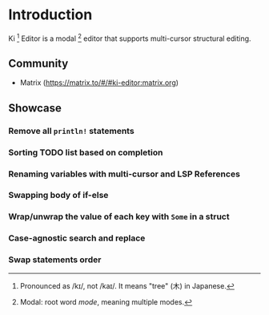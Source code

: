 # Introduction

Ki [^1] Editor is a modal [^2] editor that supports multi-cursor structural editing.

[^1]: Pronounced as /kɪ/, not /kaɪ/. It means "tree" (木) in Japanese.
[^2]: Modal: root word _mode_, meaning multiple modes.

## Community
- Matrix (https://matrix.to/#/#ki-editor:matrix.org)

## Showcase

### Remove all `println!` statements

<script src="https://asciinema.org/a/660730.js" id="asciicast-660730" async="true"></script>

### Sorting TODO list based on completion

<script src="https://asciinema.org/a/660731.js" id="asciicast-660731" async="true"></script>

### Renaming variables with multi-cursor and LSP References

<script src="https://asciinema.org/a/660732.js" id="asciicast-660732" async="true"></script>

### Swapping body of if-else

<script src="https://asciinema.org/a/660734.js" id="asciicast-660734" async="true"></script>

### Wrap/unwrap the value of each key with `Some` in a struct

<script src="https://asciinema.org/a/660735.js" id="asciicast-660735" async="true"></script>

### Case-agnostic search and replace

<script src="https://asciinema.org/a/660737.js" id="asciicast-660737" async="true"></script>

### Swap statements order

<script src="https://asciinema.org/a/660738.js" id="asciicast-660738" async="true"></script>
